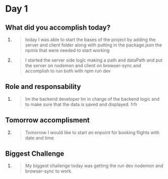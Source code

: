 # Day 1
## What did you accomplish today?

1. > today I was able to start the bases of the project by adding the server and client folder along with putting in the package.json the npmis that were needed to start working

2. > I started the server side logic making a path and dataPath and put the server on nodemon and client on browser-sync and accomplish to run both with npm run dev

## Role and responsability 

1. > Im the backend developer Im in charge of the backend logic and to make sure that the data is saved and displayed. frfr

## Tomorrow accomplisment 

2. > Tomorrow I would like to start an enpoint for booking flights with date and time

## Biggest Challenge 

1. > My biggest challenge today was getting the run dev nodemon and browser-sync to work.